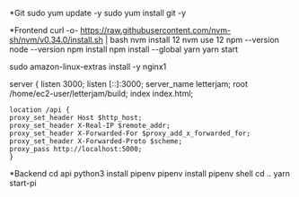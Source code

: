 *Git
sudo yum update -y
sudo yum install git -y

*Frontend
curl -o- https://raw.githubusercontent.com/nvm-sh/nvm/v0.34.0/install.sh | bash
nvm install 12
nvm use 12
npm --version
node --version
npm install
npm install --global yarn
yarn start

sudo amazon-linux-extras install -y nginx1

 server {
	listen       3000;
    listen       [::]:3000;
    server_name  letterjam;
    root         /home/ec2-user/letterjam/build;
    index index.html;

    location /api {
    proxy_set_header Host $http_host;
    proxy_set_header X-Real-IP $remote_addr;
    proxy_set_header X-Forwarded-For $proxy_add_x_forwarded_for;
    proxy_set_header X-Forwarded-Proto $scheme;
    proxy_pass http://localhost:5000;
    }


*Backend
cd api
python3 install pipenv
pipenv install
pipenv shell
cd ..
yarn start-pi
